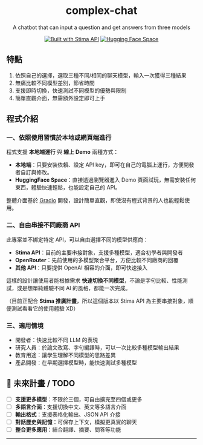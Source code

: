 <div align="center">

# complex-chat

A chatbot that can input a question and get answers from three models

[![Built with Stima API](https://img.shields.io/badge/Built%20with-Stima%20API-blueviolet?logo=robot)](https://api.stima.tech)
[![Hugging Face Space](https://img.shields.io/badge/Space-%20demo-yellow?logo=huggingface)](https://huggingface.co/spaces/ELECAR00/complex-chat-demo)

</div>

## 特點

1. 依照自己的選擇，選取三種不同/相同的聊天模型，輸入一次獲得三種結果
2. 無痛比較不同模型差別，節省時間
3. 支援即時切換，快速測試不同模型的優勢與限制
4. 簡單直觀介面，無需額外設定即可上手

## 程式介紹

### 一、依照使用習慣於本地或網頁端進行

程式支援 **本地端運行** 與 **線上 Demo** 兩種方式：  
- **本地端**：只要安裝依賴、設定 API key，即可在自己的電腦上運行，方便開發者自訂與修改。  
- **HuggingFace Space**：直接透過瀏覽器進入 Demo 頁面試玩，無需安裝任何東西，體驗快速輕鬆，也能設定自己的 API。  

整體介面基於 [Gradio](https://gradio.app) 開發，設計簡單直觀，即使沒有程式背景的人也能輕鬆使用。  

### 二、自由串接不同廠商 API

此專案並不綁定特定 API，可以自由選擇不同的模型供應商：  
- **Stima API**：目前的主要串接對象，支援多種模型，適合初學者與開發者
- **OpenRouter**：先前使用的多模型聚合平台，方便比較不同廠商的回覆
- **其他 API**：只要提供 OpenAI 相容的介面，即可快速接入

這樣的設計讓使用者能根據需求 **快速切換不同模型**，不論是字句比較、性能測試，或是想單純體驗不同 AI 的風格，都能一次完成。  

（目前正配合 **Stima 推廣計畫**，所以這個版本以 Stima API 為主要串接對象，順便測試看看它的使用體驗 XD）  

### 三、適用情境

- 開發者：快速比較不同 LLM 的表現
- 研究人員：於論文改寫、字句編譯時，可以一次比較多種模型輸出結果
- 教育用途：讓學生理解不同模型的思路差異
- 產品開發：在早期選擇模型時，能快速測試多種模型

## 🔮 未來計畫 / TODO

- [ ] **支援更多模型**：不限於三個，可自由擴充至四個或更多  
- [ ] **多語言介面**：支援切換中文、英文等多語言介面  
- [ ] **輸出格式**：支援表格化輸出、JSON API 介接  
- [ ] **對話歷史與記憶**：可保存上下文，模擬更真實的聊天  
- [ ] **整合更多應用**：結合翻譯、摘要、問答等功能  

---
